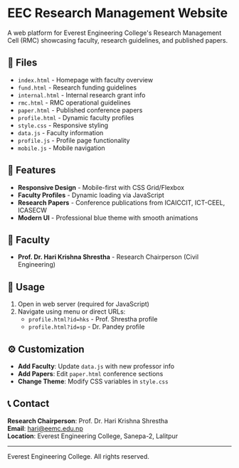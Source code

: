 # EEC Research Management Website

A web platform for Everest Engineering College's Research Management Cell (RMC) showcasing faculty, research guidelines, and published papers.

## 📁 Files

- `index.html` - Homepage with faculty overview
- `fund.html` - Research funding guidelines  
- `internal.html` - Internal research grant info
- `rmc.html` - RMC operational guidelines
- `paper.html` - Published conference papers
- `profile.html` - Dynamic faculty profiles
- `style.css` - Responsive styling
- `data.js` - Faculty information
- `profile.js` - Profile page functionality
- `mobile.js` - Mobile navigation

## 🎨 Features

- **Responsive Design** - Mobile-first with CSS Grid/Flexbox
- **Faculty Profiles** - Dynamic loading via JavaScript
- **Research Papers** - Conference publications from ICAICCIT, ICT-CEEL, ICASECW
- **Modern UI** - Professional blue theme with smooth animations

## 👥 Faculty

- **Prof. Dr. Hari Krishna Shrestha** - Research Chairperson (Civil Engineering)

## 🚀 Usage

1. Open in web server (required for JavaScript)
2. Navigate using menu or direct URLs:
   - `profile.html?id=hks` - Prof. Shrestha profile
   - `profile.html?id=sp` - Dr. Pandey profile

## ⚙️ Customization

- **Add Faculty**: Update `data.js` with new professor info
- **Add Papers**: Edit `paper.html` conference sections
- **Change Theme**: Modify CSS variables in `style.css`

## 📞 Contact

**Research Chairperson**: Prof. Dr. Hari Krishna Shrestha  
**Email**: hari@eemc.edu.np  
**Location**: Everest Engineering College, Sanepa-2, Lalitpur

---
Everest Engineering College. All rights reserved.

